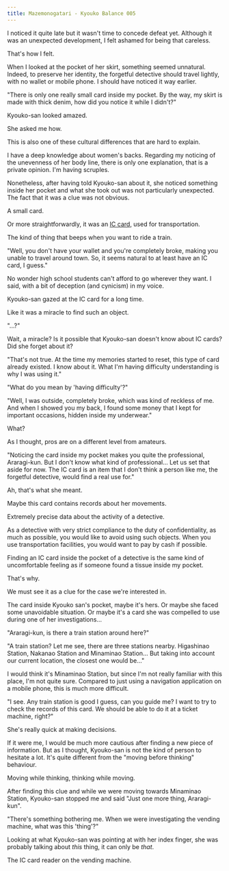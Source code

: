 ```yaml
---
title: Mazemonogatari - Kyouko Balance 005
---
```


I noticed it quite late but it wasn't time to concede defeat yet. Although it was an unexpected development, I felt ashamed for being that careless.

That's how I felt.

When I looked at the pocket of her skirt, something seemed unnatural. Indeed, to preserve her identity, the forgetful detective should travel lightly, with no wallet or mobile phone. I should have noticed it way earlier.

"There is only one really small card inside my pocket. By the way, my skirt is made with thick denim, how did you notice it while I didn't?"

Kyouko-san looked amazed.

She asked me how.

This is also one of these cultural differences that are hard to explain.

I have a deep knowledge about women's backs. Regarding my noticing of the unevenness of her body line, there is only one explanation, that is a private opinion. I'm having scruples.

Nonetheless, after having told Kyouko-san about it, she noticed something inside her pocket and what she took out was not particularly unexpected. The fact that it was a clue was not obvious.

A small card.

Or more straightforwardly, it was an <a href="#" title=" TL note 4: An IC card is a rechargeable card you can use to pay transportation fares and many other things."> IC card</a>, used for transportation.

The kind of thing that beeps when you want to ride a train.

"Well, you don't have your wallet and you're completely broke, making you unable to travel around town. So, it seems natural to at least have an IC card, I guess."

No wonder high school students can't afford to go wherever they want. I said, with a bit of deception (and cynicism) in my voice.

Kyouko-san gazed at the IC card for a long time.

Like it was a miracle to find such an object.

"...?"

Wait, a miracle? Is it possible that Kyouko-san doesn't know about IC cards? Did she forget about it?

"That's not true. At the time my memories started to reset, this type of card already existed. I know about it. What I'm having difficulty understanding is why I was using it."

"What do you mean by 'having difficulty'?"

"Well, I was outside, completely broke, which was kind of reckless of me. And when I showed you my back, I found some money that I kept for important occasions, hidden inside my underwear."

What?

As I thought, pros are on a different level from amateurs.

"Noticing the card inside my pocket makes you quite the professional, Araragi-kun. But I don't know what kind of professional... Let us set that aside for now. The IC card is an item that I don't think a person like me, the forgetful detective, would find a real use for."


Ah, that's what she meant.

Maybe this card contains records about her movements.

Extremely precise data about the activity of a detective.

As a detective with very strict compliance to the duty of confidentiality, as much as possible, you would like to avoid using such objects. When you use transportation facilities, you would want to pay by cash if possible.

Finding an IC card inside the pocket of a detective is the same kind of uncomfortable feeling as if someone found a tissue inside my pocket.

That's why.

We must see it as a clue for the case we're interested in.

The card inside Kyouko san's pocket, maybe it's hers. Or maybe she faced some unavoidable situation. Or maybe it's a card she was compelled to use during one of her investigations...

"Araragi-kun, is there a train station around here?"

"A train station? Let me see, there are three stations nearby. Higashinao Station, Nakanao Station and Minaminao Station... But taking into account our current location, the closest one would be..."

I would think it's Minaminao Station, but since I'm not really familiar with this place, I'm not quite sure. Compared to just using a navigation application on a mobile phone, this is much more difficult.

"I see. Any train station is good I guess, can you guide me? I want to try to check the records of this card. We should be able to do it at a ticket machine, right?"

She's really quick at making decisions.

If it were me, I would be much more cautious after finding a new piece of information. But as I thought, Kyouko-san is not the kind of person to hesitate a lot. It's quite different from the "moving before thinking" behaviour.

Moving while thinking, thinking while moving.

After finding this clue and while we were moving towards Minaminao Station, Kyouko-san stopped me and said "Just one more thing, Araragi-kun".

"There's something bothering me. When we were investigating the vending machine, what was this 'thing'?"

Looking at what Kyouko-san was pointing at with her index finger, she was probably talking about *this* thing, it can only be *that*.

The IC card reader on the vending machine.

